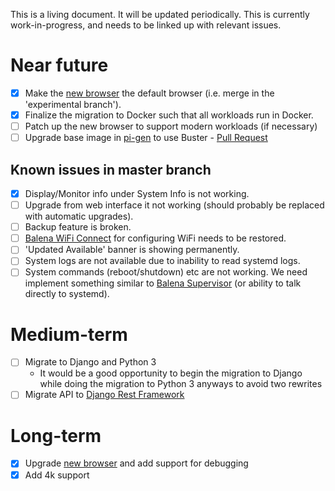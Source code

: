 This is a living document. It will be updated periodically. This is currently work-in-progress, and needs to be linked up with relevant issues.

# Near future

- [x] Make the [new browser](https://github.com/Copper-Clock/ScreenMe-webview) the default browser (i.e. merge in the 'experimental branch').
- [x] Finalize the migration to Docker such that all workloads run in Docker.
- [ ] Patch up the new browser to support modern workloads (if necessary)
- [ ] Upgrade base image in [pi-gen](https://github.com/Screenly/pi-gen) to use Buster - [Pull Request](https://github.com/Screenly/pi-gen/pull/25)

## Known issues in master branch

- [x] Display/Monitor info under System Info is not working.
- [ ] Upgrade from web interface it not working (should probably be replaced with automatic upgrades).
- [ ] Backup feature is broken.
- [ ] [Balena WiFi Connect](https://www.balena.io/blog/resin-wifi-connect) for configuring WiFi needs to be restored.
- [ ] 'Updated Available' banner is showing permanently.
- [ ] System logs are not available due to inability to read systemd logs.
- [ ] System commands (reboot/shutdown) etc are not working. We need implement something similar to [Balena Supervisor](https://github.com/balena-io/balena-supervisor) (or ability to talk directly to systemd).

# Medium-term

- [ ] Migrate to Django and Python 3
  * It would be a good opportunity to begin the migration to Django while doing the migration to Python 3 anyways to avoid two rewrites
- [ ] Migrate API to [Django Rest Framework](https://www.django-rest-framework.org/)

# Long-term

- [x] Upgrade [new browser](https://github.com/Copper-Clock/ScreenMe-webview) and add support for debugging
- [x] Add 4k support
